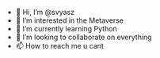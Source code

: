 - 👋 Hi, I’m @svyasz
- 👀 I’m interested in the Metaverse
- 🌱 I’m currently learning Python
- 💞️ I’m looking to collaborate on everything
- 📫 How to reach me u cant

<!---
svyasz/svyasz is a ✨ special ✨ repository because its `README.md` (this file) appears on your GitHub profile.
You can click the Preview link to take a look at your changes.
--->
